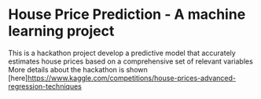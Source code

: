 # House Price Prediction - A machine learning project 
This is a hackathon project develop a predictive model that accurately estimates house prices based on a comprehensive set of relevant variables
More details about the hackathon is shown [here]https://www.kaggle.com/competitions/house-prices-advanced-regression-techniques
